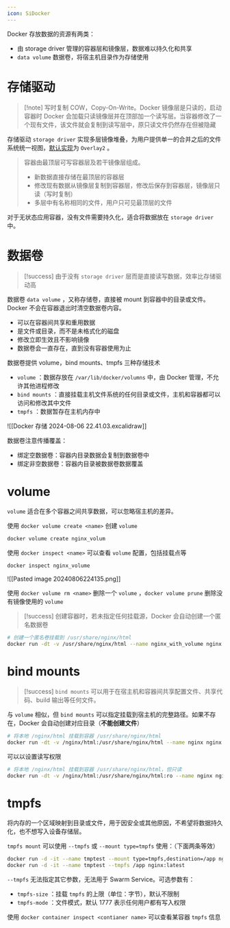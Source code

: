 ```yaml
---
icon: SiDocker
---
```

Docker 存放数据的资源有两类：
* 由 storage driver 管理的容器层和镜像层，数据难以持久化和共享
*  `data volume`  数据卷，将宿主机目录作为存储使用
# 存储驱动

> [!note] 写时复制
> COW，Copy-On-Write。Docker 镜像层是只读的，启动容器时 Docker 会加载只读镜像层并在顶部加一个读写层。当容器修改了一个现有文件，该文件就会复制到读写层中，原只读文件仍然存在但被隐藏

存储驱动 `storage driver`  实现多层镜像堆叠，为用户提供单一的合并之后的文件系统统一视图，[默认实现](https://docs.docker.com/storage/storagedriver/select-storage-driver/)为 `Overlay2` 。

> 容器由最顶层可写容器层及若干镜像层组成。
>
> * 新数据直接存储在最顶层的容器层
> * 修改现有数据从镜像层复制到容器层，修改后保存到容器层，镜像层只读（写时复制）
> * 多层中有名称相同的文件，用户只可见最顶层的文件

对于无状态应用容器，没有文件需要持久化，适合将数据放在 `storage driver`  中。
# 数据卷

> [!success] 由于没有 `storage driver`  层而是直接读写数据，效率比存储驱动高

数据卷 `data volume` ，又称存储卷，直接被 mount 到容器中的目录或文件。Docker 不会在容器退出时清空数据卷内容。
* 可以在容器间共享和重用数据
* 是文件或目录，而不是未格式化的磁盘
* 修改立即生效且不影响镜像
* 数据卷会一直存在，直到没有容器使用为止

数据卷提供 volume，bind mounts、tmpfs 三种存储技术
*  `volume` ：数据存放在 `/var/lib/docker/volumns`  中，由 Docker 管理，不允许其他进程修改
*  `bind mounts` ：直接挂载主机文件系统的任何目录或文件，主机和容器都可以访问和修改其中文件
*  `tmpfs` ：数据暂存在主机内存中

![[Docker 存储 2024-08-06 22.41.03.excalidraw]]

数据卷注意传播覆盖：
* 绑定空数据卷：容器内目录数据会复制到数据卷中
* 绑定非空数据卷：容器内目录被数据卷数据覆盖
# volume

 `volume`  适合在多个容器之间共享数据，可以忽略宿主机的差异。

使用 `docker volume create <name>`  创建 `volume` 

```bash
docker volume create nginx_volum
```

使用 `docker inspect <name>`  可以查看 `volume`  配置，包括挂载点等

```bash
docker inspect nginx_volume
```

 ![[Pasted image 20240806224135.png]] 

使用 `docker volume rm <name>`  删除一个 `volume` ，`docker volume prune`  删除没有镜像使用的 `volume` 

> [!success] 创建容器时，若未指定任何挂载源，Docker 会自动创建一个匿名数据卷

```bash
# 创建一个匿名卷挂载到 /usr/share/nginx/html
docker run -dt -v /usr/share/nginx/html --name nginx_with_volume nginx
```
# bind mounts

> [!success] `bind mounts`  可以用于在宿主机和容器间共享配置文件、共享代码、build 输出等任何文件。

与 `volume`  相似，但 `bind mounts`  可以指定挂载到宿主机的完整路径。如果不存在，Docker 会自动创建对应目录（**不能创建文件**）

```bash
# 将本地 /nginx/html 挂载到容器 /usr/share/nginx/html
docker run -dt -v /nginx/html:/usr/share/nginx/html --name nginx nginx
```

可以以设置读写权限

```bash
# 将本地 /nginx/html 挂载到容器 /usr/share/nginx/html，但只读
docker run -dt -v /nginx/html:/usr/share/nginx/html:ro --name nginx nginx
```
# tmpfs

将内存的一个区域映射到目录或文件，用于因安全或其他原因，不希望将数据持久化，也不想写入设备存储层。

 `tmpfs mount`  可以使用 `--tmpfs`  或 `--mount type=tmpfs`  使用：（下面两条等效）

```bash
docker run -d -it --name tmptest --mount type=tmpfs,destination=/app nginx:latest
docker run -d -it --name tmptest --tmpfs /app nginx:latest
```

 `--tmpfs`  无法指定其它参数，无法用于 Swarm Service。可选参数有：

*  `tmpfs-size` ：挂载 `tmpfs`  的上限（单位：字节），默认不限制
*  `tmpfs-mode` ：文件模式，默认 1777 表示任何用户都有写入权限

使用 `docker container inspect <contianer name>`  可以查看某容器 `tmpfs`  信息

